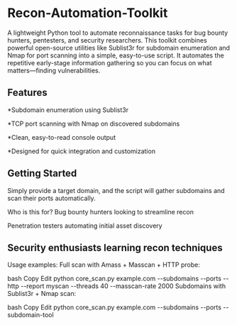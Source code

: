 # Recon-Automation-Toolkit
A lightweight Python tool to automate reconnaissance tasks for bug bounty hunters, pentesters, and security researchers.
This toolkit combines powerful open-source utilities like Sublist3r for subdomain enumeration and Nmap for port scanning into a simple, easy-to-use script. It automates the repetitive early-stage information gathering so you can focus on what matters—finding vulnerabilities.

Features
------------------
*Subdomain enumeration using Sublist3r

*TCP port scanning with Nmap on discovered subdomains

*Clean, easy-to-read console output

*Designed for quick integration and customization

Getting Started
-----------------------
Simply provide a target domain, and the script will gather subdomains and scan their ports automatically.

Who is this for?
Bug bounty hunters looking to streamline recon

Penetration testers automating initial asset discovery

Security enthusiasts learning recon techniques
------------------------------------------------------------

Usage examples:
Full scan with Amass + Masscan + HTTP probe:

bash
Copy
Edit
python core_scan.py example.com --subdomains --ports --http --report myscan --threads 40 --masscan-rate 2000
Subdomains with Sublist3r + Nmap scan:

bash
Copy
Edit
python core_scan.py example.com --subdomains --ports --subdomain-tool 
